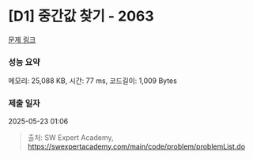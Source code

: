 # [D1] 중간값 찾기 - 2063 

[문제 링크](https://swexpertacademy.com/main/code/problem/problemDetail.do?contestProbId=AV5QPsXKA2UDFAUq) 

### 성능 요약

메모리: 25,088 KB, 시간: 77 ms, 코드길이: 1,009 Bytes

### 제출 일자

2025-05-23 01:06



> 출처: SW Expert Academy, https://swexpertacademy.com/main/code/problem/problemList.do